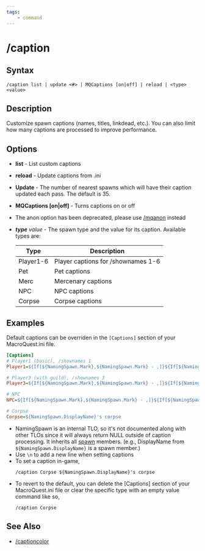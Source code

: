 ```yaml
---
tags:
    - command
---
```

# /caption

## Syntax

```eqcommand
/caption list | update <#> | MQCaptions [on|off] | reload | <type> <value> 
```

## Description

Customize spawn captions (names, titles, linkdead, etc.). You can also limit how many captions are processed to improve performance.

## Options

* **list** - List custom captions
* **reload** - Update captions from .ini
* **Update** - The number of nearest spawns which will have their caption updated each pass. The default is 35.
* **MQCaptions [on|off]** - Turns captions on or off
* The anon option has been deprecated, please use [/mqanon](mqanon.md) instead
* **_type_** _value_ - The spawn type and the value for its caption. Available types are:

  | Type       | Description                          |
  |------------|--------------------------------------|
  | Player1-6  | Player captions for /shownames 1-6   | 
  | Pet        | Pet captions                         | 
  | Merc       | Mercenary captions                  | 
  | NPC        | NPC captions                        | 
  | Corpse     | Corpse captions                     |

## Examples

Default captions can be overriden in the `[Captions]` section of your MacroQuest.ini file. 

```ini
[Captions]
# Player1 (basic), /shownames 1
Player1=${If[${NamingSpawn.Mark},${NamingSpawn.Mark} - ,]}${If[${NamingSpawn.Trader},Trader ,]}${If[${NamingSpawn.Invis},(${NamingSpawn.DisplayName}),${NamingSpawn.DisplayName}]}${If[${NamingSpawn.AFK}, AFK,]}${If[${NamingSpawn.Linkdead}, LD,]}${If[${NamingSpawn.LFG}, LFG,]}${If[${NamingSpawn.GroupLeader}, LDR,]}

# Player3 (with guild), /shownames 3
Player3=${If[${NamingSpawn.Mark},${NamingSpawn.Mark} - ,]}${If[${NamingSpawn.Trader},Trader ,]}${If[${NamingSpawn.Invis},(${NamingSpawn.DisplayName}),${NamingSpawn.DisplayName}]}${If[${NamingSpawn.Surname.Length}, ${NamingSpawn.Surname},]}${If[${NamingSpawn.AFK}, AFK,]}${If[${NamingSpawn.Linkdead}, LD,]}${If[${NamingSpawn.LFG}, LFG,]}${If[${NamingSpawn.GroupLeader}, LDR,]}${If[${NamingSpawn.Guild.Length},\n<${NamingSpawn.Guild}>,]}

# NPC
NPC=${If[${NamingSpawn.Mark},${NamingSpawn.Mark} - ,]}${If[${NamingSpawn.Assist},>> ,]}${NamingSpawn.DisplayName}${If[${NamingSpawn.Assist}, - ${NamingSpawn.PctHPs}%<<,]}${If[${NamingSpawn.Surname.Length},\n(${NamingSpawn.Surname}),]}

# Corpse
Corpse=${NamingSpawn.DisplayName}'s corpse
```

* NamingSpawn is an internal TLO, so it's not documented along with other TLOs since it will always return NULL outside of caption processing. It inherits all [spawn](../data-types/datatype-spawn.md) members. (e.g., DisplayName from `${NamingSpawn.DisplayName}` is a spawn member.)
* Use `\n` to add a new line when setting captions
* To set a caption in-game,
  ```text
  /caption Corpse ${NamingSpawn.DisplayName}'s corpse
  ```
* To revert to the default, you can delete the [Captions] section of your MacroQuest.ini file or clear the specific type with an empty value command like so,
  ```text
  /caption Corpse
  ```

## See Also

* [/captioncolor](captioncolor.md)
